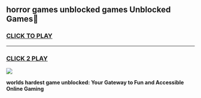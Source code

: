 
## horror games unblocked games Unblocked Games👋
<h3>
<a href="https://premium.freeplayer.one?title=horror_games_unblocked_games&ref=16F">CLICK TO PLAY</a></h3>
<hr>

<h3>
<a href="https://premium.freeplayer.one?title=horror_games_unblocked_games&ref=16F">CLICK 2 PLAY</a>
  
</h3>

<a href="https://premium.freeplayer.one?title=horror_games_unblocked_games&ref=16F/"><img src="https://clearcache.store/games.png"></a>


**worlds hardest game unblocked: Your Gateway to Fun and Accessible Online Gaming**
